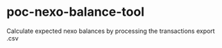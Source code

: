# poc-nexo-balance-tool
Calculate expected nexo balances by processing the transactions export .csv
